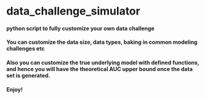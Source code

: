 # data_challenge_simulator
#### python script to fully customize your own data challenge

#### You can customize the data size, data types, baking in common modeling challenges etc
#### Also you can customize the true underlying model with defined functions, and hence you will have the theoretical AUC upper bound once the data set is generated. 

#### Enjoy! 
